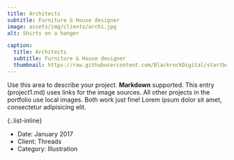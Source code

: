```yaml
---
title: Architects
subtitle: Furniture & House designer
image: assets/img/clients/archi.jpg
alt: Shirts on a hanger

caption:
  title: Architects
  subtitle: Furniture & House designer
  thumbnail: https://raw.githubusercontent.com/BlackrockDigital/startbootstrap-agency/master/src/assets/img/portfolio/01-thumbnail.jpg
---
```


Use this area to describe your project. **Markdown** supported. This entry (project1.md) uses links for the image sources. All other projects in the portfolio use local images. Both work just fine! Lorem ipsum dolor sit amet, consectetur adipisicing elit.

{:.list-inline}

- Date: January 2017
- Client: Threads
- Category: Illustration
